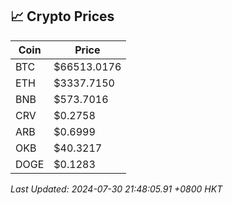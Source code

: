 ## 📈 Crypto Prices

| Coin | Price |
| ---- | ----- |
| BTC | $66513.0176 |
| ETH | $3337.7150 |
| BNB | $573.7016 |
| CRV | $0.2758 |
| ARB | $0.6999 |
| OKB | $40.3217 |
| DOGE | $0.1283 |

_Last Updated: 2024-07-30 21:48:05.91 +0800 HKT_